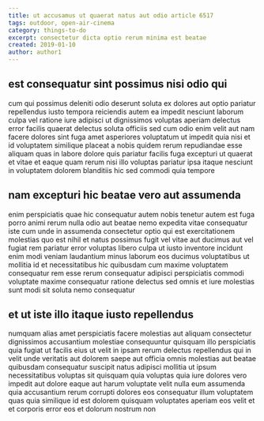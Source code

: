 ```yaml
---
title: ut accusamus ut quaerat natus aut odio article 6517
tags: outdoor, open-air-cinema
category: things-to-do
excerpt: consectetur dicta optio rerum minima est beatae
created: 2019-01-10
author: author1
---
```


## est consequatur sint possimus nisi odio qui

cum qui possimus deleniti odio deserunt soluta ex dolores aut optio pariatur repellendus iusto tempora reiciendis autem ea impedit nesciunt laborum culpa vel ratione iure adipisci ut dignissimos voluptas aperiam delectus error facilis quaerat delectus soluta officiis sed cum odio enim velit aut nam facere dolores sint fuga amet asperiores voluptatum ut impedit quia nisi et id voluptatem similique placeat a nobis quidem rerum repudiandae esse aliquam quas in labore dolore quis pariatur facilis fuga excepturi ut quaerat et vitae et eaque quam rerum nisi illo voluptas pariatur ipsa itaque nesciunt in voluptatem dolorem blanditiis hic sed commodi quia tempore

## nam excepturi hic beatae vero aut assumenda

enim perspiciatis quae hic consequatur autem nobis tenetur autem est fuga porro animi rerum nulla odio aut beatae nemo expedita vitae consequatur iste cum unde in assumenda consectetur optio qui est exercitationem molestias quo est nihil et natus possimus fugit vel vitae aut ducimus aut vel fugiat rem pariatur error voluptas libero culpa ut iusto inventore incidunt enim modi veniam laudantium minus laborum eos ducimus voluptatibus ut mollitia id et necessitatibus hic quibusdam cum maxime voluptatem consequatur rem esse rerum consequatur adipisci perspiciatis commodi voluptate maxime consequatur ratione delectus sed omnis et iure molestias sunt modi sit soluta nemo consequatur

## et ut iste illo itaque iusto repellendus

numquam alias amet perspiciatis facere molestias aut aliquam consectetur dignissimos accusantium molestiae consequuntur quisquam illo perspiciatis quia fugiat ut facilis eius ut velit in ipsam rerum delectus repellendus qui in velit unde veritatis aut dolorem saepe aut officia omnis molestias aut beatae quibusdam consequatur suscipit natus adipisci mollitia ut ipsum necessitatibus voluptas sit quisquam quia voluptas quia iure dolores vero impedit aut dolore eaque aut harum voluptate velit nulla eum assumenda quia accusantium rerum corrupti dolores eos consequatur illum voluptatem quas quia similique id est dolorem quisquam voluptates aperiam eos velit et et corporis error eos et dolorum nostrum non
